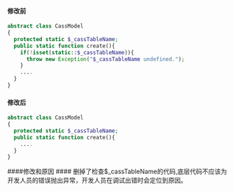 #### 修改前 ####
```php
abstract class CassModel
{
  protected static $_cassTableName;
  public static function create(){
    if(!isset(static::$_cassTableName)){
      throw new Exception("$_cassTableName undefined.");
    }
    ....
  }
}
```

#### 修改后 ####
```php
abstract class CassModel
{
  protected static $_cassTableName;
  public static function create(){
    ....
  }
}
```

####修改和原因 ####
删掉了检查$_cassTableName的代码,底层代码不应该为开发人员的错误抛出异常，开发人员在调试出错时会定位到原因。

